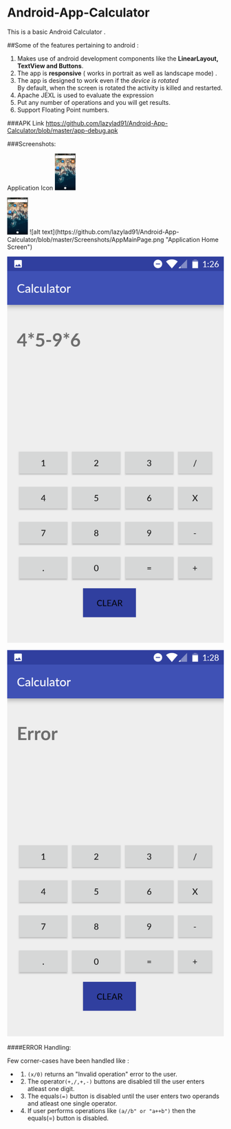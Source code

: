 # Android-App-Calculator

This is a basic Android Calculator .

##Some of the features pertaining to android : 
1. Makes use of android development components like the **LinearLayout, TextView and Buttons**.
2. The app is **responsive** ( works in portrait as well as landscape mode) .
3. The app is designed to work even if the *device is rotated*  
By default, when the screen is rotated the activity is killed and restarted. 
4. Apache JEXL is used to evaluate the expression
5. Put any number of operations and you will get results.
6. Support Floating Point numbers.

###APK Link
https://github.com/lazylad91/Android-App-Calculator/blob/master/app-debug.apk

###Screenshots:

Application Icon
<img src="https://github.com/lazylad91/Android-App-Calculator/blob/master/Screenshots/AppIcon.png" width="48">

<img src="https://github.com/lazylad91/Android-App-Calculator/blob/master/Screenshots/AppIcon.png" width="48">
![alt text](https://github.com/lazylad91/Android-App-Calculator/blob/master/Screenshots/AppMainPage.png "Application Home Screen") 

![alt text](https://github.com/lazylad91/Android-App-Calculator/blob/master/Screenshots/TestCase3-MultipleOperation.png "Multiple operation in one Go.") 

![alt text](https://github.com/lazylad91/Android-App-Calculator/blob/master/Screenshots/ErrorCondition1_Result.png "Error keyword will show for any illegal expression.") 

####ERROR Handling:

Few corner-cases have been handled like :
* 1. `(x/0)` returns an "Invalid operation" error to the user.
* 2. The operator`(+,/,+,-)` buttons are disabled till the user enters atleast one digit.
* 3. The equals`(=)` button is disabled until the user enters two operands and atleast one single operator.
* 4. If user performs operations like `(a//b" or "a++b")` then the equals(=) button is disabled. 
